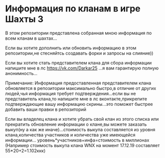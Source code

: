 # Информация по кланам в игре Шахты 3
В этом репозитории представлена собранная мною информация по всем кланам в шахтах...

Если вы хотите дополнить или обновить информацию в этом репозитории,не стесняйтсь создавать форки и запросы на слияние))

Если вы хотите стать представителем клана для сбора информации напишите мне в лс https://vk.com/Darkar25 ...я вам гарантирую полную анонимность...

Примечание:
Информация предоставленная представителем клана обновляется в репозитории максимально быстро,в отличие от других людей,чья информация требует подтверждения...если вы не представитель клана,то напишите мне в лс вконтакте,прикрепите подтверждающие вашу информацию скрины...это поможет быстрее добавить ваши правки в репозиторий

Если вы владелец клана и хотите убрать свой клан из этого списка или прекратить обновление информации о клане,вы можете заказать выкуп(ну а как же иначе)...стоимость выкупа составляется из уровня клана,количества участников и количества уже имеющейся информации...
уровень\*участников+инфа=стоимость в миллионах (Например стоимость выкупа клана WNX на момент 17.12.19 составляет 55\*20+2=1.102ккк)
